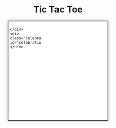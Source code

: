 <!DOCTYPE html>
<html lang="en">
<head>
  <meta charset="UTF-8">
  <title>Tic Tac Toe</title>
  <style>
    
    body {
      font-family: Arial, sans-serif;
      text-align: center;
      background-color: #f0f0f0;
    }

    .game-container {
      display: flex;
      flex-direction: column;
      align-items: center;
      justify-content: center;
      height: 100vh;
    }

    .board {
      display: grid;
      grid-template-columns: repeat(3, 100px);
      grid-template-rows: repeat(3, 100px);
      gap: 2px;
      border: 2px solid black;
      width: 306px;
      background-color: #fff;
      padding: 5px;
      box-shadow: 0 0 10px rgba(0, 0, 0, 0.3);
    }

    .square {
      display: flex;
      justify-content: center;
      align-items: center;
      font-size: 36px;
      border: 1px solid black;
      cursor: pointer;
      color: #444;
      transition: background-color 0.3s ease;
    }

    .square:hover {
      background-color: #ddd;
    }

    .x-color {
      color: #2196f3; /* Blue for X */
    }

    .o-color {
      color: #f44336; /* Red for O */
    }

    .celebration {
      font-size: 24px;
      font-weight: bold;
      margin-top: 20px;
    }
  </style>
</head>
<body>
  <div class="game-container">
    <h1>Tic Tac Toe</h1>
    <div class="board" id="board">
      
    </div>
    <div class="celebration" id="celebration"></div>
  </div>
<script>
const board = document.getElementById('board');
    const  squares = Array.from({ length: 9 });
function createBoard() {
      squares.forEach((_, index) => {
        const square = document.createElement('div');
        square.classList.add('square');
        square.setAttribute('data-index', index);
        square.addEventListener('click', handleClick);
        board.appendChild(square);
      });
    }
function handleClick(event) {
      const { index } = event.target.dataset;
      if (!squares[index]) {
        squares[index] = currentPlayer;
        event.target.textContent = currentPlayer;
        event.target.classList.add(currentPlayer === 'X' ? 'x-color' : 'o-color');
        if (checkWinner()) {
          celebration.textContent = `Player ${currentPlayer} wins! 🎉`;
          setTimeout(resetBoard, 1500);
        } else if (!squares.includes(undefined)) {
          celebration.textContent = "It's a draw!";
          setTimeout(resetBoard, 1500);
        } else {
          currentPlayer = currentPlayer === 'X' ? 'O' : 'X';
        }
      }
    }
function checkWinner() {
      const winningCombos = [
        [0, 1, 2],
        [3, 4, 5],
        [6, 7, 8],
        [0, 3, 6],
        [1, 4, 7],
        [2, 5, 8],
        [0, 4, 8],
        [2, 4, 6],
      ];

      return winningCombos.some(([a, b, c]) => {
        if (squares[a] && squares[a] === squares[b] && squares[a] === squares[c]) {
          return true;
        }
        return false;
      });
    }
 function resetBoard() {
      squares.fill(undefined);
      board.innerHTML = '';
      celebration.textContent = '';
      createBoard();
    }
    createBoard();
  </script>
</body>
</html>

